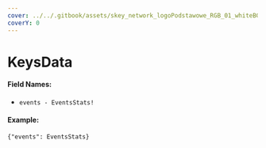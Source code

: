 ```yaml
---
cover: ../../.gitbook/assets/skey_network_logoPodstawowe_RGB_01_whiteBG.png
coverY: 0
---
```


# KeysData

#### Field Names:

* `events - EventsStats!`

#### Example:

`{"events": EventsStats}`
